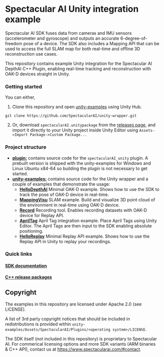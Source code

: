# Spectacular AI Unity integration example

Spectacular AI SDK fuses data from cameras and IMU sensors (accelerometer and gyroscope) and outputs an accurate 6-degree-of-freedom pose of a device. The SDK also includes a Mapping API that can be used to access the full SLAM map for both real-time and offline 3D reconstruction use cases.

This repository contains example Unity integration for the Spectacular AI DepthAI C++ Plugin, enabling real-time tracking and reconstruction with OAK-D devices straight in Unity.

### Getting started
You can either,
1. Clone this repository and open [unity-examples](https://github.com/SpectacularAI/unity-wrapper/tree/main/unity-examples) using Unity Hub.
```
git clone https://github.com/SpectacularAI/unity-wrapper.git
```

2. Or, download `spectacularAI.unitypackage` from the [releases page](https://github.com/SpectacularAI/unity-wrapper/releases), and import it directly to your Unity project inside Unity Editor using `Assets->Import Package->Custom Package...`

### Project structure

 * **[plugin:](https://github.com/SpectacularAI/unity-wrapper/tree/main/plugin)** contains source code for the `spectacularAI_unity` plugin. A prebuilt version is shipped with the unity-examples for Windows and Linux Ubuntu x84-64 so building the plugin is not necessary to get started.
 * **[unity-examples:](https://github.com/SpectacularAI/unity-wrapper/tree/main/unity-examples)** contains source code for the Unity wrapper and a couple of examples that demonstrate the usage:
    * **[HelloDepthAI](https://github.com/SpectacularAI/unity-wrapper/tree/main/unity-examples/Assets/SpectacularAI/Examples/HelloDepthAI)** Minimal OAK-D example. Shows how to use the SDK to track the pose of OAK-D device in real-time.
    * **[MappingVisu](https://github.com/SpectacularAI/unity-wrapper/tree/main/unity-examples/Assets/SpectacularAI/Examples/MappingVisu)** SLAM example. Build and visualize 3D point cloud of the environment in real-time using OAK-D device.
    * **[Record](https://github.com/SpectacularAI/unity-wrapper/tree/main/unity-examples/Assets/SpectacularAI/Examples/Record)** Recording tool. Enables recording datasets with OAK-D device for Replay API.
    * **[AprilTag](https://github.com/SpectacularAI/unity-wrapper/tree/main/unity-examples/Assets/SpectacularAI/Examples/AprilTag)** April Tag integration example. Place April Tags using Unity Editor. The April Tags are then input to the SDK enabling absolute positioning.
    * **[HelloReplay](https://github.com/SpectacularAI/unity-wrapper/tree/main/unity-examples/Assets/SpectacularAI/Examples/HelloReplay)** Minimal Replay API example. Shows how to use the Replay API in Unity to replay your recordings.

### Quick links

#### [SDK documentation](https://spectacularai.github.io/docs/sdk/)
#### [C++ release packages](https://github.com/SpectacularAI/sdk/releases)

## Copyright

The examples in this repository are licensed under Apache 2.0 (see LICENSE).

A list of 3rd party copyright notices that should be included in
redistributions is provided within `unity-examples/Assets/SpectacularAI/Plugins/<operating system>/LICENSE`.

The SDK itself (not included in this repository) is proprietary to Spectacular AI.
For commerical licensing options and more SDK variants (ARM binaries & C++ API),
contact us at https://www.spectacularai.com/#contact.